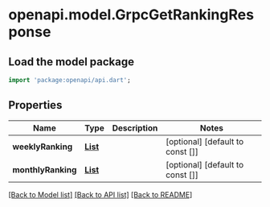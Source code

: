 # openapi.model.GrpcGetRankingResponse

## Load the model package
```dart
import 'package:openapi/api.dart';
```

## Properties
Name | Type | Description | Notes
------------ | ------------- | ------------- | -------------
**weeklyRanking** | [**List<GrpcRankingInfluencer>**](GrpcRankingInfluencer.md) |  | [optional] [default to const []]
**monthlyRanking** | [**List<GrpcRankingInfluencer>**](GrpcRankingInfluencer.md) |  | [optional] [default to const []]

[[Back to Model list]](../README.md#documentation-for-models) [[Back to API list]](../README.md#documentation-for-api-endpoints) [[Back to README]](../README.md)


